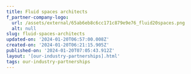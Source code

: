 ```yaml
---
title: Fluid spaces architects
f_partner-company-logo:
  url: /assets/external/65ab6eb8c6cc171c879e9e76_fluid20spaces.png
  alt: null
slug: fluid-spaces-architects
updated-on: '2024-01-20T06:57:00.008Z'
created-on: '2024-01-20T06:21:15.905Z'
published-on: '2024-01-20T07:05:43.912Z'
layout: '[our-industry-partnerships].html'
tags: our-industry-partnerships
---
```



